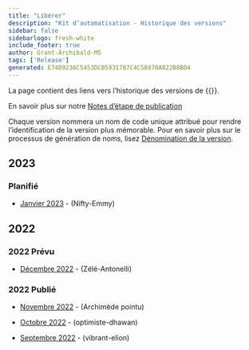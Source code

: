 ```yaml
---
title: "Libérer"
description: "Kit d’automatisation - Historique des versions"
sidebar: false
sidebarlogo: fresh-white
include_footer: true
author: Grant-Archibald-MS
tags: ['Release']
generated: E74D9236C5453DCB5931787C4C58870A822B8B04
---
```


La page contient des liens vers l’historique des versions de {{<product-name>}}.

En savoir plus sur notre [Notes d’étape de publication](/fr/releases/milestones)

Chaque version nommera un nom de code unique attribué pour rendre l’identification de la version plus mémorable. Pour en savoir plus sur le processus de génération de noms, lisez [Dénomination de la version](/fr/releases/naming).

## 2023

### Planifié

- [Janvier 2023](/fr/releases/january-2023) - (Nifty-Emmy)

## 2022

### 2022 Prévu

- [Décembre 2022](/fr/releases/december-2022) - (Zélé-Antonelli)

### 2022 Publié

- [Novembre 2022](/fr/releases/november-2022) - (Archimède pointu)

- [Octobre 2022](/fr/releases/october-2022) - (optimiste-dhawan)

- [Septembre 2022](/fr/releases/september-2022) - (vibrant-elion)
